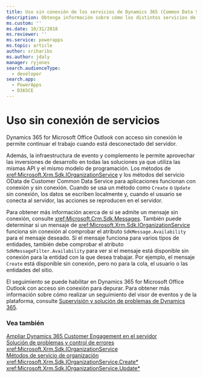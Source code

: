 ```yaml
---
title: Uso sin conexión de los servicios de Dynamics 365 (Common Data Service para aplicaciones) | Microsoft Docs
description: Obtenga información sobre cómo los distintos servicios de Dynamics 365 se pueden utilizar sin conexión. Hay varios mensajes que se admiten sin conexión. También puede determinar si un mensaje IOrganizationService funciona sin conexión si comprueba el atributo SdkMessage.Availability del mensaje deseado.
ms.custom: ''
ms.date: 10/31/2018
ms.reviewer: ''
ms.service: powerapps
ms.topic: article
author: sriharibs
ms.author: jdaly
manager: ryjones
search.audienceType:
  - developer
search.app:
  - PowerApps
  - D365CE
---
```


# <a name="offline-use-of-services"></a>Uso sin conexión de servicios

Dynamics 365 for Microsoft Office Outlook con acceso sin conexión le permite continuar el trabajo cuando está desconectado del servidor.  
  
 Además, la infraestructura de evento y complemento le permite aprovechar las inversiones de desarrollo en todas las soluciones ya que utiliza las mismas API y el mismo modelo de programación. Los métodos de <xref:Microsoft.Xrm.Sdk.IOrganizationService> y los métodos del servicio OData de Customer Common Data Service para aplicaciones funcionan con conexión y sin conexión. Cuando se usa un método como `Create` o `Update` sin conexión, los datos se escriben localmente y, cuando el usuario se conecta al servidor, las acciones se reproducen en el servidor.  
  
 Para obtener más información acerca de si se admite un mensaje sin conexión, consulte <xref:Microsoft.Crm.Sdk.Messages>. También puede determinar si un mensaje de <xref:Microsoft.Xrm.Sdk.IOrganizationService> funciona sin conexión al comprobar el atributo `SdkMessage.Availability` para el mensaje deseado. Si el mensaje funciona para varios tipos de entidades, también debe comprobar el atributo `SdkMessageFilter.Availability` para ver si el mensaje está disponible sin conexión para la entidad con la que desea trabajar. Por ejemplo, el mensaje `Create` está disponible sin conexión, pero no para la cola, el usuario o las entidades del sitio.  
  
 El seguimiento se puede habilitar en Dynamics 365 for Microsoft Office Outlook con acceso sin conexión para depurar. Para obtener más información sobre cómo realizar un seguimiento del visor de eventos y de la plataforma, consulte [Supervisión y solución de problemas de Dynamics 365](https://technet.microsoft.com/library/hh699694.aspx).  
  
### <a name="see-also"></a>Vea también  
 [Ampliar Dynamics 365 Customer Engagement en el servidor](/dynamics365/customer-engagement/developer/extend-dynamics-365-server)   
 [Solución de problemas y control de errores](/dynamics365/customer-engagement/developer/org-service/troubleshooting-error-handling)   
 <xref:Microsoft.Xrm.Sdk.IOrganizationService>   
 [Métodos de servicio de organización](/dynamics365/customer-engagement/developer/org-service/organization-service-methods)   
 <xref:Microsoft.Xrm.Sdk.IOrganizationService.Create*>   
 <xref:Microsoft.Xrm.Sdk.IOrganizationService.Update*>